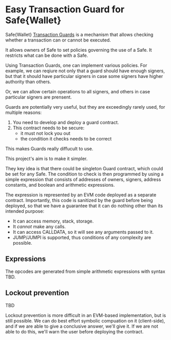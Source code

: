 # Easy Transaction Guard for Safe{Wallet}

Safe{Wallet} [Transaction Guards](https://docs.safe.global/advanced/smart-account-guards) is a mechanism that allows checking whether a transaction can or cannot be executed.

It allows owners of Safe to set policies governing the use of a
Safe. It restricts what can be done with a Safe.

Using Transaction Guards, one can implement various policies. For
example, we can reqiure not only that a guard should have enough
signers, but that it should have particular signers in case some
signers have higher authority than others.

Or, we can allow certain operations to all signers, and others in case
particular signers are prensent.

Guards are potentially very useful, but they are exceedingly rarely
used, for multiple reasons:

1. You need to develop and deploy a guard contract.
2. This contract needs to be secure:
    - it must not lock you out
    - the condition it checks needs to be correct

This makes Guards really diffucult to use.

This project's aim is to make it simpler.

They key idea is that there could be singleton Guard contract, which
could be set for any Safe. The condition to check is then programmed
by using a simple expression that consists of addresses of owners,
signers, address constants, and boolean and arithmetic expressions.

The expression is represented by an EVM code deployed as a separate
contract.  Importantly, this code is sanitized by the guard before
being deployed, so that we have a guarantee that it can do nothing
other than its intended purpose:

 - It can access memory, stack, storage.
 - It *cannot* make any calls.
 - It can access CALLDATA, so it will see any arguments passed to it.
 - JUMP/JUMPI is supported, thus conditions of any complexity are possible.


## Expressions

The opcodes are generated from simple arithmetic expressions with syntax TBD.

## Lockout prevention

TBD

Lockout prevention is more difficult in an EVM-based
implementation, but is still possible. We can do best effort symbolic
compuation on it (client-side), and if we are able to give a
conclusive answer, we'll give it. If we are not able to do this, we'll
warn the user before deploying the contract.
